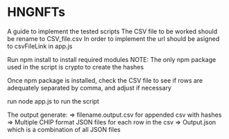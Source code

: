 # HNGNFTs
A guide to implement the tested scripts
 The CSV file to be worked should be rename to CSV_file.csv
In order to implement the url should be asigned to csvFileLink in app.js

<!-- Importing Variables -->
Run npm install to install required modules
NOTE: The only npm  package used in the script is crypto to create the hashes

Once npm package is installed, check the CSV file to see if rows are adequately separated by comma, and adjust if necessary

<!-- RUN THE SCRPT -->
run node app.js to run the script

<!-- OUTPUT -->
The output generate: 
 => filename.output.csv for appended csv with hashes
 => Multiple CHIP format JSON files for each row in the csv
 => Output.json which is a combination of all JSON files
